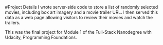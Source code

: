 #Project Details
I wrote server-side code to store a list of randomly selected movies, including box art imagery and a movie trailer URL. I then served this data as a web page allowing visitors to review their movies and watch the trailers.

This was the final project for Module 1 of the Full-Stack Nanodegree with Udacity, Programming Foundations.
